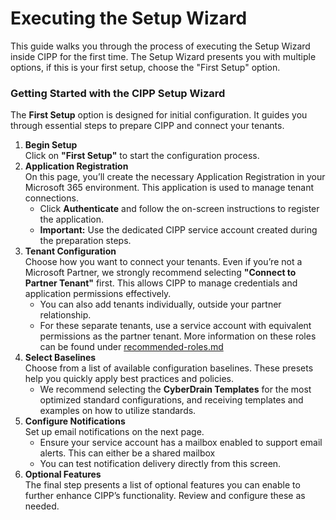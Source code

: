 # Executing the Setup Wizard

This guide walks you through the process of executing the Setup Wizard inside CIPP for the first time. The Setup Wizard presents you with multiple options, if this is your first setup, choose the "First Setup" option.

### Getting Started with the CIPP Setup Wizard

The **First Setup** option is designed for initial configuration. It guides you through essential steps to prepare CIPP and connect your tenants.

1. **Begin Setup**\
   Click on **"First Setup"** to start the configuration process.
2. **Application Registration**\
   On this page, you’ll create the necessary Application Registration in your Microsoft 365 environment. This application is used to manage tenant connections.
   * Click **Authenticate** and follow the on-screen instructions to register the application.
   * **Important:** Use the dedicated CIPP service account created during the preparation steps.
3. **Tenant Configuration**\
   Choose how you want to connect your tenants. Even if you’re not a Microsoft Partner, we strongly recommend selecting **"Connect to Partner Tenant"** first. This allows CIPP to manage credentials and application permissions effectively.
   * You can also add tenants individually, outside your partner relationship.
   * For these separate tenants, use a service account with equivalent permissions as the partner tenant. More information on these roles can be found under [recommended-roles.md](recommended-roles.md "mention")
4. **Select Baselines**\
   Choose from a list of available configuration baselines. These presets help you quickly apply best practices and policies.
   * We recommend selecting the **CyberDrain Templates** for the most optimized standard configurations, and receiving templates and examples on how to utilize standards.
5. **Configure Notifications**\
   Set up email notifications on the next page.
   * Ensure your service account has a mailbox enabled to support email alerts. This can either be a shared mailbox
   * You can test notification delivery directly from this screen.
6. **Optional Features**\
   The final step presents a list of optional features you can enable to further enhance CIPP’s functionality. Review and configure these as needed.



